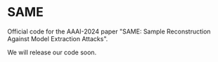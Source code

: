 # SAME
Official code for the AAAI-2024 paper "SAME: Sample Reconstruction Against Model Extraction Attacks".

We will release our code soon.
